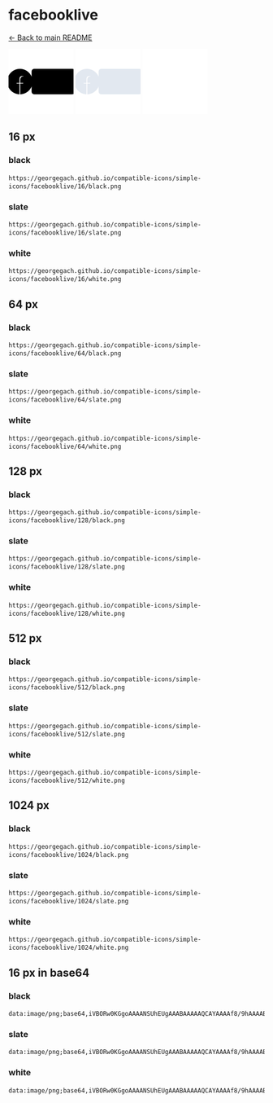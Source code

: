 # facebooklive

[← Back to main README](../../README.md)


<img src="./128/black.png" width="128" alt="facebooklive black icon" />
<img src="./128/slate.png" width="128" alt="facebooklive slate icon" />
<img src="./128/white.png" width="128" alt="facebooklive white icon" />

## 16 px

### black
```
https://georgegach.github.io/compatible-icons/simple-icons/facebooklive/16/black.png
```

### slate
```
https://georgegach.github.io/compatible-icons/simple-icons/facebooklive/16/slate.png
```

### white
```
https://georgegach.github.io/compatible-icons/simple-icons/facebooklive/16/white.png
```

## 64 px

### black
```
https://georgegach.github.io/compatible-icons/simple-icons/facebooklive/64/black.png
```

### slate
```
https://georgegach.github.io/compatible-icons/simple-icons/facebooklive/64/slate.png
```

### white
```
https://georgegach.github.io/compatible-icons/simple-icons/facebooklive/64/white.png
```

## 128 px

### black
```
https://georgegach.github.io/compatible-icons/simple-icons/facebooklive/128/black.png
```

### slate
```
https://georgegach.github.io/compatible-icons/simple-icons/facebooklive/128/slate.png
```

### white
```
https://georgegach.github.io/compatible-icons/simple-icons/facebooklive/128/white.png
```

## 512 px

### black
```
https://georgegach.github.io/compatible-icons/simple-icons/facebooklive/512/black.png
```

### slate
```
https://georgegach.github.io/compatible-icons/simple-icons/facebooklive/512/slate.png
```

### white
```
https://georgegach.github.io/compatible-icons/simple-icons/facebooklive/512/white.png
```

## 1024 px

### black
```
https://georgegach.github.io/compatible-icons/simple-icons/facebooklive/1024/black.png
```

### slate
```
https://georgegach.github.io/compatible-icons/simple-icons/facebooklive/1024/slate.png
```

### white
```
https://georgegach.github.io/compatible-icons/simple-icons/facebooklive/1024/white.png
```

## 16 px in base64

### black
```
data:image/png;base64,iVBORw0KGgoAAAANSUhEUgAAABAAAAAQCAYAAAAf8/9hAAAABmJLR0QA/wD/AP+gvaeTAAAAuUlEQVQ4je3RvVICQRAE4O+uEKUsNdBSA0IjeG4tH4DUZzA3IwDESAEL+bEwoLEuO3KYYHd2frpnejlaUfGv8I113m00a/qXBbp4wjV+8YLnxFY1AE14wwYDfGCB14BNkptgVvFHu1yJ26B94RwnGR+muedo4Sc19yjlKDFGP+xVXeAzTWucYZn4P8AYd3jIzgsMU3QR1k32naKB9wAq0Ilgp7hBz1bER3uIWB33Mmy7Eff6xpr8QdgfzEcxEZ+P3s0AAAAASUVORK5CYII=
```

### slate
```
data:image/png;base64,iVBORw0KGgoAAAANSUhEUgAAABAAAAAQCAYAAAAf8/9hAAAABmJLR0QA/wD/AP+gvaeTAAABEUlEQVQ4je2RzUpbYRRF1/pignKJogXbgSOpo4Cv4tv0kWxfwodw0kFLBymiCZhUuV4a83O3g1ihk4Bj3aMzOGefBQve47/h13S6d7y/36hLgKurydGq2+ltOu4sVnOHN/VAV+chH4QVcIF+M55HFhvft+n5e3z3g3CCXpN0xb2WfBdOA43QF2pICVZKHWxCKkO/EA4BktwLVUhXOAJQa4AW/gZ3xFmSiuRTCQWgCAUcG4aRR0D/B70rUIHLkG1S5gDhuSAyhnyM+ZywAB9Drp+p+uhsvZ9eSK3ZQkeR5bqg7ZwBl8SlUGL7FcsX8Y/aAEQf0JGWJnq71mdDmL7Q/pxMduejg9lg4Pw1GjdaeiN5AoQvh71n1hiiAAAAAElFTkSuQmCC
```

### white
```
data:image/png;base64,iVBORw0KGgoAAAANSUhEUgAAABAAAAAQCAYAAAAf8/9hAAAABmJLR0QA/wD/AP+gvaeTAAAAx0lEQVQ4je3RvTIDUBAF4O9mCMagYFCkVPHcjAfQega9TuEnKhJGEskcRTYmXdJzint3z+6eO/cs/2iLIMkBPltr08p76K6Yn7QkF7jCIWa4xXVx3ysEupLcZ47HJK9JxknuksySDKo2SPKxFD8vah0cl9o7drGJXnHDur+wg1H1nKKjjg76eMB42ZfCWw1NsY1J8b8CfZzgrP48xlM17dWrMTd0iA28lKCW5LwM28IRbsrEy3VMXF7jPkattUnla61xRf1P4Acc/3LVbFM28AAAAABJRU5ErkJggg==
```

